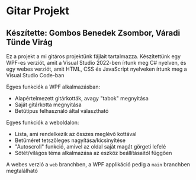 # Gitar Projekt

## Készítette: Gombos Benedek Zsombor, Váradi Tünde Virág
Ez a projekt a mi gitáros projektünk fájlait tartalmazza. Készítettünk egy WPF-es verziót, amit a Visual Studio 2022-ben írtunk meg C# nyelven, és egy webes verziót, amit HTML, CSS és JavaScript nyelveken írtunk meg a Visual Studio Code-ban

Egyes funkciók a WPF alkalmazásban:
- Alapértelmezett gitárkották, avagy "tabok" megnyitása
- Saját gitárkotta megnyitása
- Betűtípus felhasználó által választható

Egyes funkciók a weboldalon:
- Lista, ami rendelkezik az összes meglévő kottával
- Betűméret tetszőleges nagyítása/kicsinyítése
- "Autoscroll" funkció, amivel az oldal saját magát görgeti lefelé
- Sötét/világos téma alkalmazása az eszköz beállításaitól függően

A webes verzió a `web` branchben, a WPF applikáció pedig a `main` branchben megtalálható

